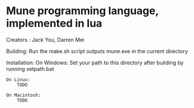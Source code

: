 # Mune programming language, implemented in lua

Creators : Jack You, Darren Mei

Building:
	Run the make.sh script
	outputs mune.exe in the current directory

Installation:
	On Windows:
		Set your path to this directory after building by running setpath.bat

	On Linux:
		TODO

	On Macintosh:
		TODO
